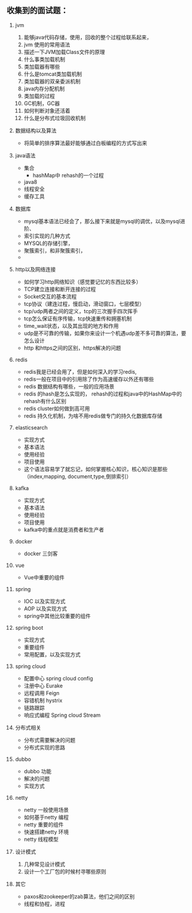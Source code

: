 ## 收集到的面试题：
1. jvm
    1. 能够java代码存储，使用，回收的整个过程给联系起来，
    2. jvm 使用的常用语法
    3. 描述一下JVM加载Class文件的原理
    4. 什么事类加载机制
    5. 类加载器有哪些
    6. 什么是tomcat类加载机制
    7. 类加载器的双亲委派机制
    8. java内存分配机制
    9. 类加载的过程
    10. GC机制，GC器
    11. 如何判断对象还活着
    12. 什么是分布式垃圾回收机制
2. 数据结构以及算法
    - 将简单的排序算法最好能够通过白板编程的方式写出来
3. java语法
    - 集合
        - hashMap中 rehash的一个过程
    - java8
    - 线程安全
    - 缓存工具
4. 数据库
    - mysql基本语法已经会了，那么接下来就是mysql的调优，以及mysql进阶、
    - 索引实现的几种方式
    - MYSQL的存储引擎，
    - 聚簇索引，和非聚簇索引，
    -
5. http以及网络连接
    - 如何学习http网络知识（感觉要记忆的东西比较多）
    - TCP建立连接和断开连接的过程
    - Socket交互的基本流程
    - tcp协议（建连过程，慢启动，滑动窗口，七层模型）
    - tcp/udp两者之间的定义，tcp的三次握手四次挥手
    - tcp怎么保证有序传输，tcp快速重传和拥塞机制
    - time_wait状态，以及其出现的地方和作用
    - udp是不可靠的传输，如果你来设计一个机遇udp差不多可靠的算法，要怎么设计
    - http 和https之间的区别，https解决的问题

6. redis
    - redis我是已经会用了，但是如何深入的学习redis,
    - redis一般在项目中的引用除了作为高速缓存以外还有哪些
    - redis 数据结构有哪些，一般的应用场景
    - redis 的hash是怎么实现的， rehash的过程和java中的HashMap中的rehash有什么区别
    - redis cluster如何做到高可用
    - redis 持久化机制，为啥不用redis做专门的持久化数据库存储
    

7. elasticsearch
    
    - 实现方式
    - 基本语法
    - 使用经验
    - 项目使用
    - 这个语法容易学了就忘记，如何掌握核心知识，核心知识是那些（index,mapping, document,type,倒排索引）

8. kafka
    - 实现方式
    - 基本语法
    - 使用经验
    - 项目使用
    - kafka中的重点就是消费者和生产者
9. docker
    - docker 三剑客

10. vue
    - Vue中重要的组件
    
11. spring 
    - IOC 以及实现方式
    - AOP 以及实现方式
    - spring中其他比较重要的组件
12. spring boot
    - 实现方式
    - 重要组件
    - 常用配置，以及实现方式
13. spring cloud
    - 配置中心  spring cloud config
    - 注册中心  Eurake
    - 远程调用  Feign
    - 容错机制  hystrix
    - 链路跟踪
    - 响应式编程  Spring cloud Stream
14. 分布式相关
    - 分布式需要解决的问题
    - 分布式实现的思路
15. dubbo
    - dubbo 功能
    - 解决的问题
    - 实现方式
16. netty
    - netty 一般使用场景
    - 如何基于netty 编程
    - netty 重要的组件
    - 快速搭建netty 环境
    - netty 线程模型

17. 设计模式
    1. 几种常见设计模式
    2. 设计一个工厂包的时候村寻哪些原则
18. 其它
    - paxos和zookeeper的zab算法，他们之间的区别
    - 线程和协程，进程

